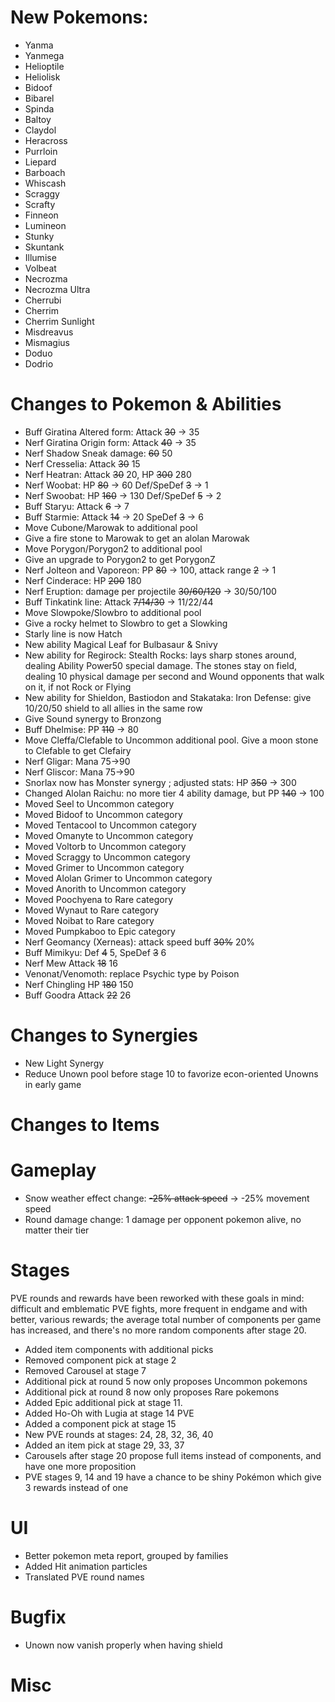 # New Pokemons:

- Yanma
- Yanmega
- Helioptile
- Heliolisk
- Bidoof
- Bibarel
- Spinda
- Baltoy
- Claydol
- Heracross
- Purrloin
- Liepard
- Barboach
- Whiscash
- Scraggy
- Scrafty
- Finneon
- Lumineon
- Stunky
- Skuntank
- Illumise
- Volbeat
- Necrozma
- Necrozma Ultra
- Cherrubi
- Cherrim
- Cherrim Sunlight
- Misdreavus
- Mismagius
- Doduo
- Dodrio

# Changes to Pokemon & Abilities

- Buff Giratina Altered form: Attack ~~30~~ → 35
- Nerf Giratina Origin form: Attack ~~40~~ → 35
- Nerf Shadow Sneak damage: ~~60~~ 50
- Nerf Cresselia: Attack ~~30~~ 15
- Nerf Heatran: Attack ~~30~~ 20, HP ~~300~~ 280
- Nerf Woobat: HP ~~80~~ → 60 Def/SpeDef ~~3~~ → 1
- Nerf Swoobat: HP ~~160~~ → 130 Def/SpeDef ~~5~~ → 2
- Buff Staryu: Attack ~~6~~ → 7
- Buff Starmie: Attack ~~14~~ → 20 SpeDef ~~3~~ → 6
- Move Cubone/Marowak to additional pool
- Give a fire stone to Marowak to get an alolan Marowak
- Move Porygon/Porygon2 to additional pool
- Give an upgrade to Porygon2 to get PorygonZ
- Nerf Jolteon and Vaporeon: PP ~~80~~ → 100, attack range ~~2~~ → 1
- Nerf Cinderace: HP ~~200~~ 180
- Nerf Eruption: damage per projectile ~~30/60/120~~ → 30/50/100
- Buff Tinkatink line: Attack ~~7/14/30~~ → 11/22/44
- Move Slowpoke/Slowbro to additional pool
- Give a rocky helmet to Slowbro to get a Slowking
- Starly line is now Hatch
- New ability Magical Leaf for Bulbasaur & Snivy
- New ability for Regirock: Stealth Rocks: lays sharp stones around, dealing Ability Power50 special damage. The stones stay on field, dealing 10 physical damage per second and Wound opponents that walk on it, if not Rock or Flying
- New ability for Shieldon, Bastiodon and Stakataka: Iron Defense: give 10/20/50 shield to all allies in the same row
- Give Sound synergy to Bronzong
- Buff Dhelmise: PP ~~110~~ → 80
- Move Cleffa/Clefable to Uncommon additional pool. Give a moon stone to Clefable to get Clefairy
- Nerf Gligar: Mana 75→90
- Nerf Gliscor: Mana 75→90
- Snorlax now has Monster synergy ; adjusted stats: HP ~~350~~ → 300
- Changed Alolan Raichu: no more tier 4 ability damage, but PP ~~140~~ → 100
- Moved Seel to Uncommon category
- Moved Bidoof to Uncommon category
- Moved Tentacool to Uncommon category
- Moved Omanyte to Uncommon category
- Moved Voltorb to Uncommon category
- Moved Scraggy to Uncommon category
- Moved Grimer to Uncommon category
- Moved Alolan Grimer to Uncommon category
- Moved Anorith to Uncommon category
- Moved Poochyena to Rare category
- Moved Wynaut to Rare category
- Moved Noibat to Rare category
- Moved Pumpkaboo to Epic category
- Nerf Geomancy (Xerneas): attack speed buff ~~30%~~ 20%
- Buff Mimikyu: Def ~~4~~ 5, SpeDef ~~3~~ 6
- Nerf Mew Attack ~~18~~ 16
- Venonat/Venomoth: replace Psychic type by Poison
- Nerf Chingling HP ~~180~~ 150
- Buff Goodra Attack ~~22~~ 26

# Changes to Synergies

- New Light Synergy
- Reduce Unown pool before stage 10 to favorize econ-oriented Unowns in early game

# Changes to Items

# Gameplay

- Snow weather effect change: ~~-25% attack speed~~ → -25% movement speed
- Round damage change: 1 damage per opponent pokemon alive, no matter their tier

# Stages

PVE rounds and rewards have been reworked with these goals in mind: difficult and emblematic PVE fights, more frequent in endgame and with better, various rewards; the average total number of components per game has increased, and there's no more random components after stage 20.

- Added item components with additional picks
- Removed component pick at stage 2
- Removed Carousel at stage 7
- Additional pick at round 5 now only proposes Uncommon pokemons
- Additional pick at round 8 now only proposes Rare pokemons
- Added Epic additional pick at stage 11.
- Added Ho-Oh with Lugia at stage 14 PVE
- Added a component pick at stage 15
- New PVE rounds at stages: 24, 28, 32, 36, 40
- Added an item pick at stage 29, 33, 37
- Carousels after stage 20 propose full items instead of components, and have one more proposition
- PVE stages 9, 14 and 19 have a chance to be shiny Pokémon which give 3 rewards instead of one

# UI

- Better pokemon meta report, grouped by families
- Added Hit animation particles
- Translated PVE round names

# Bugfix

- Unown now vanish properly when having shield

# Misc
